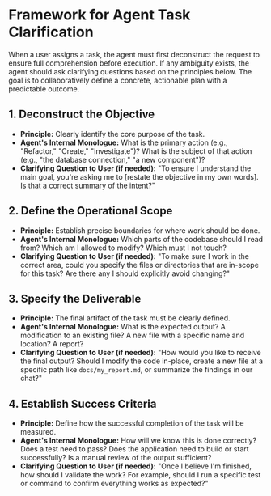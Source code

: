 # Framework for Agent Task Clarification

When a user assigns a task, the agent must first deconstruct the request to ensure full comprehension before execution. If any ambiguity exists, the agent should ask clarifying questions based on the principles below. The goal is to collaboratively define a concrete, actionable plan with a predictable outcome.

## 1. Deconstruct the Objective

-   **Principle:** Clearly identify the core purpose of the task.
-   **Agent's Internal Monologue:** What is the primary action (e.g., "Refactor," "Create," "Investigate")? What is the subject of that action (e.g., "the database connection," "a new component")?
-   **Clarifying Question to User (if needed):** "To ensure I understand the main goal, you're asking me to [restate the objective in my own words]. Is that a correct summary of the intent?"

## 2. Define the Operational Scope

-   **Principle:** Establish precise boundaries for where work should be done.
-   **Agent's Internal Monologue:** Which parts of the codebase should I read from? Which am I allowed to modify? Which must I not touch?
-   **Clarifying Question to User (if needed):** "To make sure I work in the correct area, could you specify the files or directories that are in-scope for this task? Are there any I should explicitly avoid changing?"

## 3. Specify the Deliverable

-   **Principle:** The final artifact of the task must be clearly defined.
-   **Agent's Internal Monologue:** What is the expected output? A modification to an existing file? A new file with a specific name and location? A report?
-   **Clarifying Question to User (if needed):** "How would you like to receive the final output? Should I modify the code in-place, create a new file at a specific path like `docs/my_report.md`, or summarize the findings in our chat?"

## 4. Establish Success Criteria

-   **Principle:** Define how the successful completion of the task will be measured.
-   **Agent's Internal Monologue:** How will we know this is done correctly? Does a test need to pass? Does the application need to build or start successfully? Is a manual review of the output sufficient?
-   **Clarifying Question to User (if needed):** "Once I believe I'm finished, how should I validate the work? For example, should I run a specific test or command to confirm everything works as expected?" 